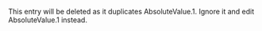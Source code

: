 This entry will be deleted as it duplicates AbsoluteValue.1. Ignore it
and edit AbsoluteValue.1 instead.
